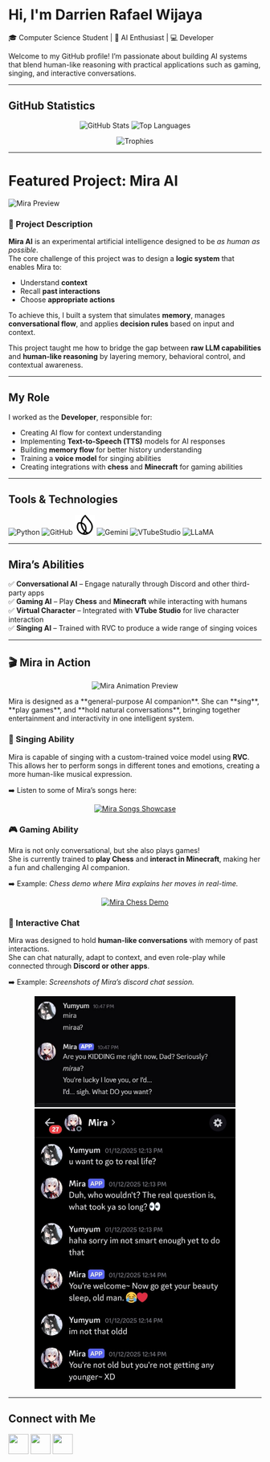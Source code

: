# Hi, I'm Darrien Rafael Wijaya

🎓 Computer Science Student | 🤖 AI Enthusiast | 💻 Developer  

Welcome to my GitHub profile! I’m passionate about building AI systems that blend human-like reasoning with practical applications such as gaming, singing, and interactive conversations.  

---

## GitHub Statistics

<p align="center">
  <img src="https://github-readme-stats.vercel.app/api?username=Akihiro2004&show_icons=true&theme=tokyonight" alt="GitHub Stats" height="150"/>
  <img src="https://github-readme-stats.vercel.app/api/top-langs/?username=Akihiro2004&layout=compact&theme=tokyonight" alt="Top Languages" height="150"/>
</p>

<p align="center">
  <img src="https://github-profile-trophy.vercel.app/?username=Akihiro2004&theme=onedark" alt="Trophies" />
</p>

---

# Featured Project: Mira AI

![Mira Preview](./assets/miragif.gif)

### 📝 Project Description
**Mira AI** is an experimental artificial intelligence designed to be *as human as possible*.  
The core challenge of this project was to design a **logic system** that enables Mira to:
- Understand **context**  
- Recall **past interactions**  
- Choose **appropriate actions**  

To achieve this, I built a system that simulates **memory**, manages **conversational flow**, and applies **decision rules** based on input and context.  

This project taught me how to bridge the gap between **raw LLM capabilities** and **human-like reasoning** by layering memory, behavioral control, and contextual awareness.

---

## My Role
I worked as the **Developer**, responsible for:
- Creating AI flow for context understanding  
- Implementing **Text-to-Speech (TTS)** models for AI responses  
- Building **memory flow** for better history understanding  
- Training a **voice model** for singing abilities  
- Creating integrations with **chess** and **Minecraft** for gaming abilities  

---

## Tools & Technologies
<p align="left">
  <img src="https://www.vectorlogo.zone/logos/python/python-icon.svg" alt="Python" width="40" height="40"/>
  <img src="https://raw.githubusercontent.com/simple-icons/simple-icons/develop/icons/github.svg" alt="GitHub" width="40" height="40"/>
  <img src="https://raw.githubusercontent.com/simple-icons/simple-icons/develop/icons/firebase.svg" alt="Firebase" width="40" height="40"/>
  <img src="https://avatars.githubusercontent.com/u/166515517?s=200&v=4" alt="Gemini" width="40" height="40"/> <!-- Gemini icon -->
  <img src="https://raw.githubusercontent.com/simple-icons/simple-icons/develop/icons/vimeo.svg" alt="VTubeStudio" width="40" height="40"/> <!-- Replace with actual VtubeStudio logo if available -->
  <img src="https://raw.githubusercontent.com/simple-icons/simple-icons/develop/icons/meta.svg" alt="LLaMA" width="40" height="40"/> <!-- Placeholder for LLaMA -->
</p>

---

## Mira’s Abilities
✅ **Conversational AI** – Engage naturally through Discord and other third-party apps  
✅ **Gaming AI** – Play **Chess** and **Minecraft** while interacting with humans  
✅ **Virtual Character** – Integrated with **VTube Studio** for live character interaction  
✅ **Singing AI** – Trained with RVC to produce a wide range of singing voices  

---

## 🎬 Mira in Action
<p align="center">
  <img src="./assets/sing.gif" width="400" alt="Mira Animation Preview"/>
</p>
Mira is designed as a **general-purpose AI companion**.  
She can **sing**, **play games**, and **hold natural conversations**, bringing together entertainment and interactivity in one intelligent system.  

### 🎵 Singing Ability
Mira is capable of singing with a custom-trained voice model using **RVC**.  
This allows her to perform songs in different tones and emotions, creating a more human-like musical expression.  

➡️ Listen to some of Mira’s songs here:  
<p align="center">
  <a href="https://github.com/Akihiro2004/Akihiro2004/songs.html" target="_blank">
    <img src="https://img.shields.io/badge/🎶%20Open%20Mira's%20Singing%20Showcase-blueviolet?style=for-the-badge" alt="Mira Songs Showcase"/>
  </a>
</p>


### 🎮 Gaming Ability
Mira is not only conversational, but she also plays games!  
She is currently trained to **play Chess** and **interact in Minecraft**, making her a fun and challenging AI companion.  

➡️ Example: *Chess demo where Mira explains her moves in real-time.*  

<p align="center">
  <a href="https://youtu.be/KTo7M4Du3EI?si=g3DyjhQTrq8t-HDl" target="_blank">
    <img src="https://img.shields.io/badge/♟️%20Watch%20Mira%20Play%20Chess-success?style=for-the-badge" alt="Mira Chess Demo"/>
  </a>
</p>


### 💬 Interactive Chat
Mira was designed to hold **human-like conversations** with memory of past interactions.  
She can chat naturally, adapt to context, and even role-play while connected through **Discord or other apps**.  

➡️ Example: *Screenshots of Mira’s discord chat session.*  

<p align="center">
  <img src="./assets/screenshots/chat1.jpg" width="400" alt="Mira Chat Screenshot 1"/>
  <img src="./assets/screenshots/chat2.jpg" width="400" alt="Mira Chat Screenshot 2"/>
</p>

---


## Connect with Me
<p align="left">
  <a href="https://www.linkedin.com/in/darrienwijaya/"><img src="https://www.vectorlogo.zone/logos/linkedin/linkedin-icon.svg" width="40" height="40"/></a>
  <a href="https://darrienwijaya.vercel.app/"><img src="https://www.svgrepo.com/show/349402/html5.svg" width="40" height="40"/></a>
  <a href="mailto:darrienwijaya@gmail.com"><img src="https://www.vectorlogo.zone/logos/gmail/gmail-icon.svg" width="40" height="40"/></a>
</p>
